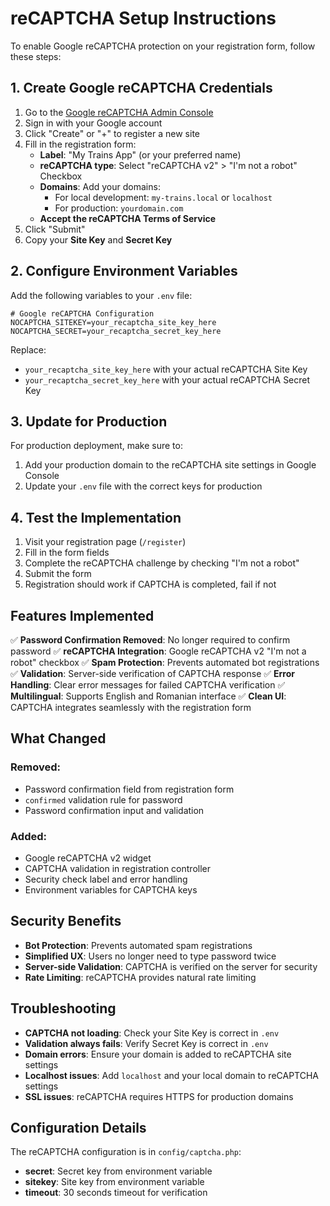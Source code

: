 # reCAPTCHA Setup Instructions

To enable Google reCAPTCHA protection on your registration form, follow these steps:

## 1. Create Google reCAPTCHA Credentials

1. Go to the [Google reCAPTCHA Admin Console](https://www.google.com/recaptcha/admin)
2. Sign in with your Google account
3. Click "Create" or "+" to register a new site
4. Fill in the registration form:
   - **Label**: "My Trains App" (or your preferred name)
   - **reCAPTCHA type**: Select "reCAPTCHA v2" > "I'm not a robot" Checkbox
   - **Domains**: Add your domains:
     - For local development: `my-trains.local` or `localhost`
     - For production: `yourdomain.com`
   - **Accept the reCAPTCHA Terms of Service**
5. Click "Submit"
6. Copy your **Site Key** and **Secret Key**

## 2. Configure Environment Variables

Add the following variables to your `.env` file:

```env
# Google reCAPTCHA Configuration
NOCAPTCHA_SITEKEY=your_recaptcha_site_key_here
NOCAPTCHA_SECRET=your_recaptcha_secret_key_here
```

Replace:
- `your_recaptcha_site_key_here` with your actual reCAPTCHA Site Key
- `your_recaptcha_secret_key_here` with your actual reCAPTCHA Secret Key

## 3. Update for Production

For production deployment, make sure to:

1. Add your production domain to the reCAPTCHA site settings in Google Console
2. Update your `.env` file with the correct keys for production

## 4. Test the Implementation

1. Visit your registration page (`/register`)
2. Fill in the form fields
3. Complete the reCAPTCHA challenge by checking "I'm not a robot"
4. Submit the form
5. Registration should work if CAPTCHA is completed, fail if not

## Features Implemented

✅ **Password Confirmation Removed**: No longer required to confirm password
✅ **reCAPTCHA Integration**: Google reCAPTCHA v2 "I'm not a robot" checkbox
✅ **Spam Protection**: Prevents automated bot registrations
✅ **Validation**: Server-side verification of CAPTCHA response
✅ **Error Handling**: Clear error messages for failed CAPTCHA verification
✅ **Multilingual**: Supports English and Romanian interface
✅ **Clean UI**: CAPTCHA integrates seamlessly with the registration form

## What Changed

### Removed:
- Password confirmation field from registration form
- `confirmed` validation rule for password
- Password confirmation input and validation

### Added:
- Google reCAPTCHA v2 widget
- CAPTCHA validation in registration controller
- Security check label and error handling
- Environment variables for CAPTCHA keys

## Security Benefits

- **Bot Protection**: Prevents automated spam registrations
- **Simplified UX**: Users no longer need to type password twice
- **Server-side Validation**: CAPTCHA is verified on the server for security
- **Rate Limiting**: reCAPTCHA provides natural rate limiting

## Troubleshooting

- **CAPTCHA not loading**: Check your Site Key is correct in `.env`
- **Validation always fails**: Verify Secret Key is correct in `.env`
- **Domain errors**: Ensure your domain is added to reCAPTCHA site settings
- **Localhost issues**: Add `localhost` and your local domain to reCAPTCHA settings
- **SSL issues**: reCAPTCHA requires HTTPS for production domains

## Configuration Details

The reCAPTCHA configuration is in `config/captcha.php`:
- **secret**: Secret key from environment variable
- **sitekey**: Site key from environment variable  
- **timeout**: 30 seconds timeout for verification
